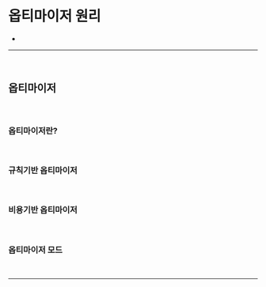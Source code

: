 # 옵티마이저 원리
> 
* 

<hr>
<br>

## 옵티마이저
#### 

<br>

### 옵티마이저란?

<br>

### 규칙기반 옵티마이저

<br>

### 비용기반 옵티마이저

<br>

### 옵티마이저 모드 

<br>
<hr>
<br>
